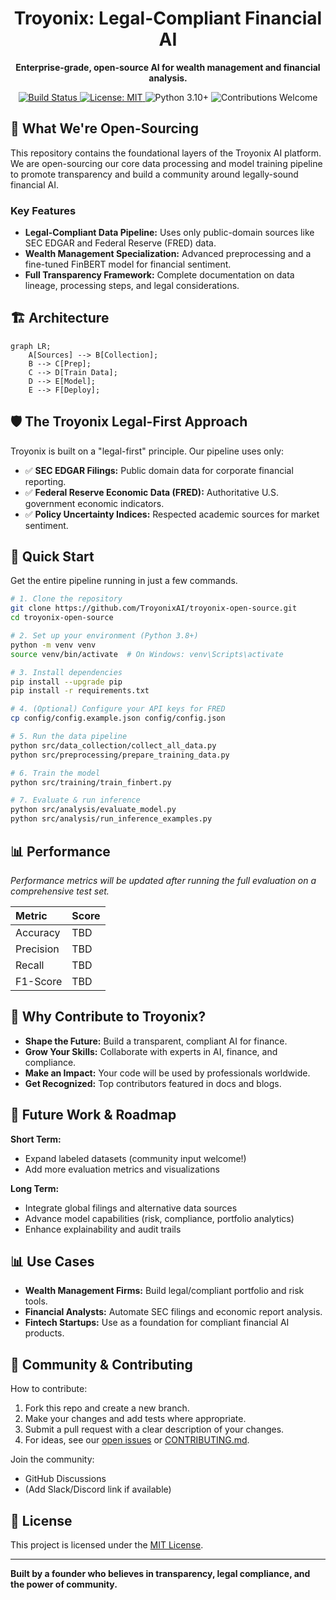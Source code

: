 <h1 align="center">Troyonix: Legal-Compliant Financial AI</h1>

<p align="center">
  <b>Enterprise-grade, open-source AI for wealth management and financial analysis.</b>
</p>

<p align="center">
  <a href="https://github.com/TroyonixAI/troyonix-open-source/actions/workflows/python-ci.yml">
    <img src="https://github.com/TroyonixAI/troyonix-open-source/actions/workflows/python-ci.yml/badge.svg" alt="Build Status">
  </a>
  <a href="LICENSE">
    <img src="https://img.shields.io/badge/License-MIT-yellow.svg" alt="License: MIT">
  </a>
  <img src="https://img.shields.io/badge/python-3.10%2B-blue.svg" alt="Python 3.10+">
  <img src="https://img.shields.io/badge/contributions-welcome-brightgreen.svg?style=flat" alt="Contributions Welcome">
</p>

## 🚀 What We're Open-Sourcing

This repository contains the foundational layers of the Troyonix AI platform. We are open-sourcing our core data processing and model training pipeline to promote transparency and build a community around legally-sound financial AI.

### Key Features
- **Legal-Compliant Data Pipeline:** Uses only public-domain sources like SEC EDGAR and Federal Reserve (FRED) data.
- **Wealth Management Specialization:** Advanced preprocessing and a fine-tuned FinBERT model for financial sentiment.
- **Full Transparency Framework:** Complete documentation on data lineage, processing steps, and legal considerations.

## 🏗️ Architecture

```mermaid
graph LR;
    A[Sources] --> B[Collection];
    B --> C[Prep];
    C --> D[Train Data];
    D --> E[Model];
    E --> F[Deploy];
```

## 🛡️ The Troyonix Legal-First Approach

Troyonix is built on a "legal-first" principle. Our pipeline uses only:
- ✅ **SEC EDGAR Filings:** Public domain data for corporate financial reporting.
- ✅ **Federal Reserve Economic Data (FRED):** Authoritative U.S. government economic indicators.
- ✅ **Policy Uncertainty Indices:** Respected academic sources for market sentiment.

## 🚀 Quick Start

Get the entire pipeline running in just a few commands.

```bash
# 1. Clone the repository
git clone https://github.com/TroyonixAI/troyonix-open-source.git
cd troyonix-open-source

# 2. Set up your environment (Python 3.8+)
python -m venv venv
source venv/bin/activate  # On Windows: venv\Scripts\activate

# 3. Install dependencies
pip install --upgrade pip
pip install -r requirements.txt

# 4. (Optional) Configure your API keys for FRED
cp config/config.example.json config/config.json

# 5. Run the data pipeline
python src/data_collection/collect_all_data.py
python src/preprocessing/prepare_training_data.py

# 6. Train the model
python src/training/train_finbert.py

# 7. Evaluate & run inference
python src/analysis/evaluate_model.py
python src/analysis/run_inference_examples.py
```

## 📊 Performance

*Performance metrics will be updated after running the full evaluation on a comprehensive test set.*

| Metric    | Score   |
| :-------- | :------ |
| Accuracy  | TBD     |
| Precision | TBD     |
| Recall    | TBD     |
| F1-Score  | TBD     |

## 🌟 Why Contribute to Troyonix?

- **Shape the Future:** Build a transparent, compliant AI for finance.
- **Grow Your Skills:** Collaborate with experts in AI, finance, and compliance.
- **Make an Impact:** Your code will be used by professionals worldwide.
- **Get Recognized:** Top contributors featured in docs and blogs.

## 🚧 Future Work & Roadmap

**Short Term:**
- Expand labeled datasets (community input welcome!)
- Add more evaluation metrics and visualizations

**Long Term:**
- Integrate global filings and alternative data sources
- Advance model capabilities (risk, compliance, portfolio analytics)
- Enhance explainability and audit trails

## 📊 Use Cases

- **Wealth Management Firms:** Build legal/compliant portfolio and risk tools.
- **Financial Analysts:** Automate SEC filings and economic report analysis.
- **Fintech Startups:** Use as a foundation for compliant financial AI products.

## 🤝 Community & Contributing

How to contribute:
1. Fork this repo and create a new branch.
2. Make your changes and add tests where appropriate.
3. Submit a pull request with a clear description of your changes.
4. For ideas, see our [open issues](https://github.com/TroyonixAI/troyonix-open-source/issues) or [CONTRIBUTING.md](CONTRIBUTING.md).

Join the community:
- GitHub Discussions
- (Add Slack/Discord link if available)

## 📄 License

This project is licensed under the [MIT License](LICENSE).

---

**Built by a founder who believes in transparency, legal compliance, and the power of community.**
